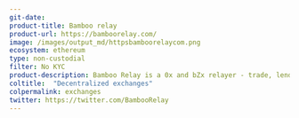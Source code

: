 ```yaml
---
git-date:
product-title: Bamboo relay
product-url: https://bamboorelay.com/
image: /images/output_md/httpsbamboorelaycom.png
ecosystem: ethereum
type: non-custodial
filter: No KYC
product-description: Bamboo Relay is a 0x and bZx relayer - trade, lend or borrow any ERC20 token from your own wallet.
coltitle:  "Decentralized exchanges"
colpermalink: exchanges
twitter: https://twitter.com/BambooRelay
---
```

